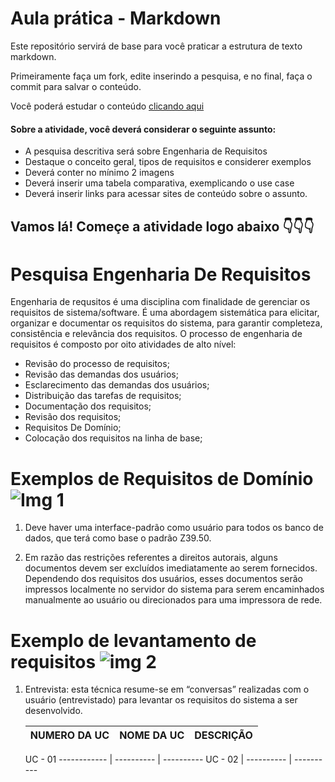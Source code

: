 # Aula prática - Markdown

Este repositório servirá de base para você praticar a estrutura de texto markdown. 

Primeiramente faça um fork, edite inserindo a pesquisa, e no final, faça o commit para salvar o conteúdo.

Você poderá estudar o conteúdo [clicando aqui](https://docs.pipz.com/central-de-ajuda/learning-center/guia-basico-de-markdown#open)

#### Sobre a atividade, você deverá considerar o seguinte assunto:

- A pesquisa descritiva será sobre Engenharia de Requisitos
- Destaque o conceito geral, tipos de requisitos e considerer exemplos
- Deverá conter no mínimo 2 imagens
- Deverá inserir uma tabela comparativa, exemplicando o use case
- Deverá inserir links para acessar sites de conteúdo sobre o assunto.


## Vamos lá! Começe a atividade logo abaixo 👇👇👇


# Pesquisa Engenharia De Requisitos

 Engenharia de requsitos é uma disciplina com finalidade de gerenciar os requisitos de sistema/software. É uma abordagem sistemática para elicitar, organizar e documentar os requisitos do sistema, para garantir completeza, consistência e relevância dos requisitos.  O processo de engenharia de requisitos é composto por oito atividades de alto nível:

*  Revisão do processo de requisitos;
*  Revisão das demandas dos usuários;
*  Esclarecimento das demandas dos usuários;
*  Distribuição das tarefas de requisitos;
*  Documentação dos requisitos;
*  Revisão dos requisitos;
*  Requisitos De Domínio;
*  Colocação dos requisitos na linha de base;

# Exemplos de Requisitos de Domínio ![Img 1](https://encrypted-tbn0.gstatic.com/images?q=tbn:ANd9GcQ4a2LrjKPgX3NqFZbxLFMQ617PsJuGpqbwYV1IU3V5LVaoCZs3cBRi3ZIcq-8wVodqPXs&usqp=CAU)

1. Deve haver uma interface-padrão como usuário para todos os banco de dados, que terá como base o padrão Z39.50.
   
2. Em razão das restrições referentes a direitos autorais, alguns documentos devem ser excluídos imediatamente ao serem fornecidos. Dependendo dos requisitos dos usuários, esses documentos serão impressos localmente no servidor do sistema para serem encaminhados manualmente ao usuário ou direcionados para uma impressora de rede.

# Exemplo de levantamento de requisitos ![img 2 ](https://arquivo.devmedia.com.br/revistas/es/imagens/2/image1.jpg)

 1. Entrevista: esta técnica resume-se em “conversas” realizadas com o usuário (entrevistado) para levantar os requisitos do sistema a ser desenvolvido.

    NUMERO DA UC | NOME DA UC | DESCRIÇÃO 
    -------------|----------- |-----------
    UC - 01
    ------------ | ---------- | ----------
    UC - 02      | ---------- | ----------
    
            
              
    

      



























